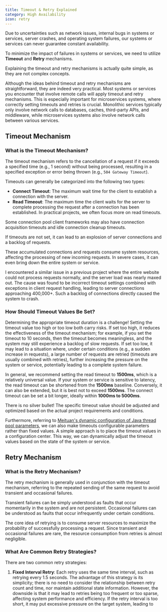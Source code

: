 ```yaml
---
title: Timeout & Retry Explained
category: High Availability
icon: retry
---
```


Due to uncertainties such as network issues, internal bugs in systems or services, server crashes, and operating system failures, our systems or services can never guarantee constant availability.

To minimize the impact of failures in systems or services, we need to utilize **Timeout** and **Retry** mechanisms.

Explaining the timeout and retry mechanisms is actually quite simple, as they are not complex concepts.

Although the ideas behind timeout and retry mechanisms are straightforward, they are indeed very practical. Most systems or services you encounter that involve remote calls will apply timeout and retry mechanisms. This is especially important for microservices systems, where correctly setting timeouts and retries is crucial. Monolithic services typically only involve network calls to databases, caches, third-party APIs, and middleware, while microservices systems also involve network calls between various services.

## Timeout Mechanism

### What is the Timeout Mechanism?

The timeout mechanism refers to the cancellation of a request if it exceeds a specified time (e.g., 1 second) without being processed, resulting in a specified exception or error being thrown (e.g., `504 Gateway Timeout`).

Timeouts can generally be categorized into the following two types:

- **Connect Timeout**: The maximum wait time for the client to establish a connection with the server.
- **Read Timeout**: The maximum time the client waits for the server to complete processing the request after a connection has been established. In practical projects, we often focus more on read timeouts.

Some connection pool client frameworks may also have connection acquisition timeouts and idle connection cleanup timeouts.

If timeouts are not set, it can lead to an explosion of server connections and a backlog of requests.

These accumulated connections and requests consume system resources, affecting the processing of new incoming requests. In severe cases, it can even bring down the entire system or service.

I encountered a similar issue in a previous project where the entire website could not process requests normally, and the server load was nearly maxed out. The cause was found to be incorrect timeout settings combined with exceptions in client request handling, leading to server connections approaching 400,000+. Such a backlog of connections directly caused the system to crash.

### How Should Timeout Values Be Set?

Determining the appropriate timeout duration is a challenge! Setting the timeout value too high or too low both carry risks. If set too high, it reduces the effectiveness of the timeout mechanism; for example, if you set the timeout to 10 seconds, then the timeout becomes meaningless, and the system may still experience a backlog of slow requests. If set too low, it may lead to a situation where, under certain conditions (e.g., a sudden increase in requests), a large number of requests are retried (timeouts are usually combined with retries), further increasing the pressure on the system or service, potentially leading to a complete system failure.

In general, we recommend setting the read timeout to **1500ms**, which is a relatively universal value. If your system or service is sensitive to latency, the read timeout can be shortened from the **1500ms** baseline. Conversely, it can also be extended, but it is best not to exceed **1500ms**. The connect timeout can be set a bit longer, ideally within **1000ms to 5000ms**.

There is no silver bullet! The specific timeout value should be adjusted and optimized based on the actual project requirements and conditions.

Furthermore, referring to [Meituan's dynamic configuration of Java thread pool parameters](https://tech.meituan.com/2020/04/02/java-pooling-pratice-in-meituan.html), we can also make timeouts configurable parameters rather than fixed values. A simple approach is to place the timeout values in a configuration center. This way, we can dynamically adjust the timeout values based on the state of the system or service.

## Retry Mechanism

### What is the Retry Mechanism?

The retry mechanism is generally used in conjunction with the timeout mechanism, referring to the repeated sending of the same request to avoid transient and occasional failures.

Transient failures can be simply understood as faults that occur momentarily in the system and are not persistent. Occasional failures can be understood as faults that occur infrequently under certain conditions.

The core idea of retrying is to consume server resources to maximize the probability of successfully processing a request. Since transient and occasional failures are rare, the resource consumption from retries is almost negligible.

### What Are Common Retry Strategies?

There are two common retry strategies:

1. **Fixed Interval Retry**: Each retry uses the same time interval, such as retrying every 1.5 seconds. The advantage of this strategy is its simplicity; there is no need to consider the relationship between retry count and time, nor maintain additional state information. However, the downside is that it may lead to retries being too frequent or too sparse, affecting system performance and efficiency. If the retry interval is too short, it may put excessive pressure on the target system, leading to
